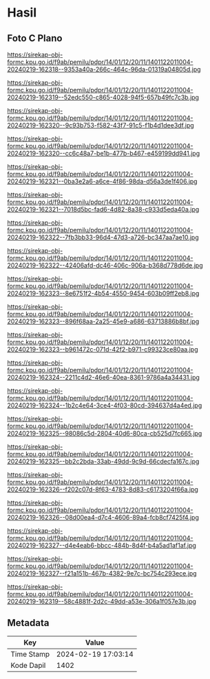 # Hasil

## Foto C Plano

https://sirekap-obj-formc.kpu.go.id/f9ab/pemilu/pdpr/14/01/12/20/11/1401122011004-20240219-162318--9353a40a-266c-464c-96da-01319a04805d.jpg

https://sirekap-obj-formc.kpu.go.id/f9ab/pemilu/pdpr/14/01/12/20/11/1401122011004-20240219-162319--52edc550-c865-4028-94f5-657b49fc7c3b.jpg

https://sirekap-obj-formc.kpu.go.id/f9ab/pemilu/pdpr/14/01/12/20/11/1401122011004-20240219-162320--9c93b753-f582-43f7-91c5-f1b4d1dee3df.jpg

https://sirekap-obj-formc.kpu.go.id/f9ab/pemilu/pdpr/14/01/12/20/11/1401122011004-20240219-162320--cc6c48a7-be1b-477b-b467-e459199dd941.jpg

https://sirekap-obj-formc.kpu.go.id/f9ab/pemilu/pdpr/14/01/12/20/11/1401122011004-20240219-162321--0ba3e2a6-a6ce-4f86-98da-d56a3de1f406.jpg

https://sirekap-obj-formc.kpu.go.id/f9ab/pemilu/pdpr/14/01/12/20/11/1401122011004-20240219-162321--7018d5bc-fad6-4d82-8a38-c933d5eda40a.jpg

https://sirekap-obj-formc.kpu.go.id/f9ab/pemilu/pdpr/14/01/12/20/11/1401122011004-20240219-162322--7fb3bb33-96d4-47d3-a726-bc347aa7ae10.jpg

https://sirekap-obj-formc.kpu.go.id/f9ab/pemilu/pdpr/14/01/12/20/11/1401122011004-20240219-162322--42406afd-dc46-406c-906a-b368d778d6de.jpg

https://sirekap-obj-formc.kpu.go.id/f9ab/pemilu/pdpr/14/01/12/20/11/1401122011004-20240219-162323--8e6751f2-4b54-4550-9454-603b09ff2eb8.jpg

https://sirekap-obj-formc.kpu.go.id/f9ab/pemilu/pdpr/14/01/12/20/11/1401122011004-20240219-162323--896f68aa-2a25-45e9-a686-63713886b8bf.jpg

https://sirekap-obj-formc.kpu.go.id/f9ab/pemilu/pdpr/14/01/12/20/11/1401122011004-20240219-162323--b961472c-071d-42f2-b971-c99323ce80aa.jpg

https://sirekap-obj-formc.kpu.go.id/f9ab/pemilu/pdpr/14/01/12/20/11/1401122011004-20240219-162324--2211c4d2-46e6-40ea-8361-9786a4a34431.jpg

https://sirekap-obj-formc.kpu.go.id/f9ab/pemilu/pdpr/14/01/12/20/11/1401122011004-20240219-162324--1b2c4e64-3ce4-4f03-80cd-394637d4a4ed.jpg

https://sirekap-obj-formc.kpu.go.id/f9ab/pemilu/pdpr/14/01/12/20/11/1401122011004-20240219-162325--98086c5d-2804-40d6-80ca-cb525d7fc665.jpg

https://sirekap-obj-formc.kpu.go.id/f9ab/pemilu/pdpr/14/01/12/20/11/1401122011004-20240219-162325--bb2c2bda-33ab-49dd-9c9d-66cdecfa167c.jpg

https://sirekap-obj-formc.kpu.go.id/f9ab/pemilu/pdpr/14/01/12/20/11/1401122011004-20240219-162326--f202c07d-8f63-4783-8d83-c6173204f66a.jpg

https://sirekap-obj-formc.kpu.go.id/f9ab/pemilu/pdpr/14/01/12/20/11/1401122011004-20240219-162326--08d00ea4-d7c4-4606-89a4-fcb8cf7425f4.jpg

https://sirekap-obj-formc.kpu.go.id/f9ab/pemilu/pdpr/14/01/12/20/11/1401122011004-20240219-162327--d4e4eab6-bbcc-484b-8d4f-b4a5ad1af1af.jpg

https://sirekap-obj-formc.kpu.go.id/f9ab/pemilu/pdpr/14/01/12/20/11/1401122011004-20240219-162327--f21a151b-467b-4382-9e7c-bc754c293ece.jpg

https://sirekap-obj-formc.kpu.go.id/f9ab/pemilu/pdpr/14/01/12/20/11/1401122011004-20240219-162319--58c4881f-2d2c-49dd-a53e-306a1f057e3b.jpg


## Metadata

| Key        | Value               |
| ---------- | ------------------- |
| Time Stamp | 2024-02-19 17:03:14 |
| Kode Dapil | 1402                |



